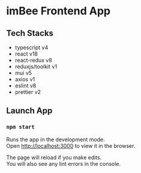 # imBee Frontend App

## Tech Stacks

- typescript v4
- react v18
- react-redux v8
- reduxjs/toolkit v1
- mui v5
- axios v1
- eslint v8
- prettier v2

## Launch App

### `npm start`

Runs the app in the development mode.\
Open [http://localhost:3000](http://localhost:3000) to view it in the browser.

The page will reload if you make edits.\
You will also see any lint errors in the console.
